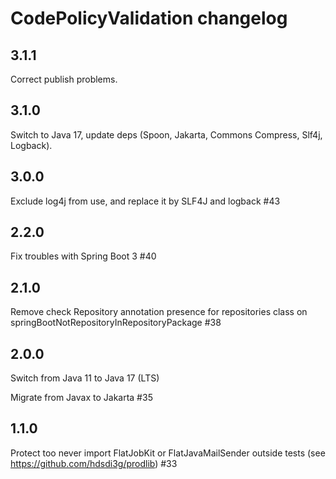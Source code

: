 # CodePolicyValidation changelog

## 3.1.1

Correct publish problems.

## 3.1.0

Switch to Java 17, update deps (Spoon, Jakarta, Commons Compress, Slf4j, Logback).

## 3.0.0

Exclude log4j from use, and replace it by SLF4J and logback #43

## 2.2.0

Fix troubles with Spring Boot 3 #40

## 2.1.0

Remove check Repository annotation presence for repositories class on springBootNotRepositoryInRepositoryPackage #38

## 2.0.0

Switch from Java 11 to Java 17 (LTS)

Migrate from Javax to Jakarta #35

## 1.1.0

Protect too never import FlatJobKit or FlatJavaMailSender outside tests (see https://github.com/hdsdi3g/prodlib) #33

